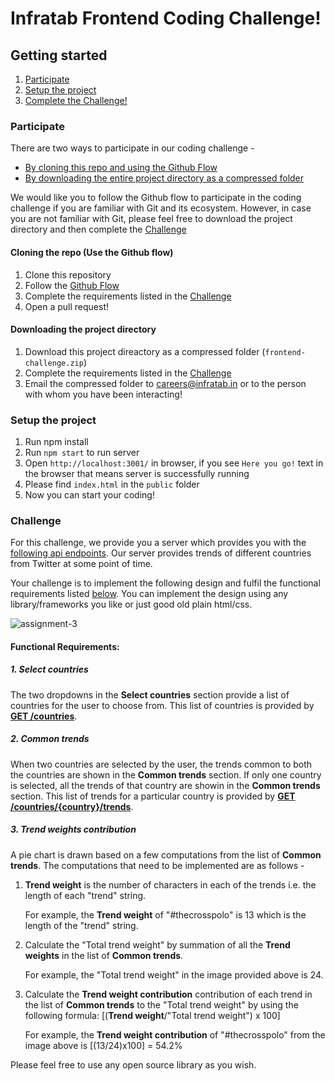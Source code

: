 # Infratab Frontend Coding Challenge!

## Getting started
1. [Participate](#participate)
2. [Setup the project](#setup-the-project)
3. [Complete the Challenge!](#challenge)

### Participate
There are two ways to participate in our coding challenge -
- [By cloning this repo and using the Github Flow](#cloning-the-repo-use-the-github-flow)
- [By downloading the entire project directory as a compressed folder](#downloading-the-project-directory)

We would like you to follow the Github flow to participate in the coding challenge if you are familiar with Git and its ecosystem. However, in case you are not familiar with Git, please feel free to download the project directory and then complete the [Challenge](#challenge)

#### Cloning the repo (Use the Github flow)
1. Clone this repository
2. Follow the [Github Flow](https://guides.github.com/introduction/flow/)
3. Complete the requirements listed in the [Challenge](#challenge)
4. Open a pull request!

#### Downloading the project directory
1. Download this project direactory as a compressed folder (`frontend-challenge.zip`)
2. Complete the requirements listed in the [Challenge](#challenge)
3. Email the compressed folder to careers@infratab.in or to the person with whom you have been interacting!

### Setup the project
1. Run npm install
2. Run `npm start` to run server
3. Open `http://localhost:3001/` in browser, if you see `Here you go!` text in the browser that means server is successfully running
4. Please find `index.html` in the `public` folder
5. Now you can start your coding!

### Challenge

For this challenge, we provide you a server which provides you with the [following api endpoints](https://github.com/Infratab/Twitter-Trends/blob/master/API.md). Our server provides trends of different countries from Twitter at some point of time. 

Your challenge is to implement the following design and fulfil the functional requirements listed [below](https://github.com/Infratab/frontend-challenge#functional-requirements). You can implement the design using any library/frameworks you like or just good old plain html/css.

![assignment-3](https://cloud.githubusercontent.com/assets/12729226/15755112/fd0970b4-2918-11e6-896c-87f467ebf3c6.png)

#### Functional Requirements:

##### 1. Select countries
The two dropdowns in the **Select countries** section provide a list of countries for the user to choose from. This list of countries is provided by [**GET /countries**](https://github.com/Infratab/frontend-challenge/blob/master/API.md#get-countries).

##### 2. Common trends
When two countries are selected by the user, the trends common to both the countries are shown in the **Common trends** section. If only one country is selected, all the trends of that country are showin in the **Common trends** section. This list of trends for a particular country is provided by [**GET /countries/{country}/trends**](https://github.com/Infratab/frontend-challenge/blob/master/API.md#get-countriescountrytrends).
 
##### 3. Trend weights contribution
A pie chart is drawn based on a few computations from the list of **Common trends**. The computations that need to be implemented are as follows -
 1. **Trend weight** is the number of characters in each of the trends i.e. the length of each "trend" string.
    
    For example, the **Trend weight** of "#thecrosspolo" is 13 which is the length of the "trend" string.
 2. Calculate the "Total trend weight" by summation of all the **Trend weights** in the list of **Common trends**.
    
    For example, the "Total trend weight" in the image provided above is 24.
 3. Calculate the **Trend weight contribution** contribution of each trend in the list of **Common trends** to the "Total trend weight" by using the following formula: [(**Trend weight**/"Total trend weight") x 100]
    
    For example, the **Trend weight contribution** of "#thecrosspolo" from the image above is [(13/24)x100] = 54.2%

Please feel free to use any open source library as you wish. 
